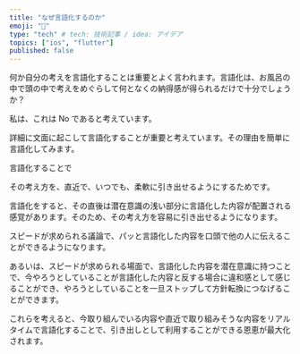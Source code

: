 ```yaml
---
title: "なぜ言語化するのか"
emoji: "🕌"
type: "tech" # tech: 技術記事 / idea: アイデア
topics: ["ios", "flutter"]
published: false
---
```


何か自分の考えを言語化することは重要とよく言われます。言語化は、お風呂の中で頭の中で考えをめぐらして何となくの納得感が得られるだけで十分でしょうか？

私は、これは No であると考えています。

詳細に文面に起こして言語化することが重要と考えています。その理由を簡単に言語化してみます。

言語化することで

その考え方を、直近で、いつでも、柔軟に引き出せるようにするためです。

言語化をすると、その直後は潜在意識の浅い部分に言語化した内容が配置される感覚があります。そのため、その考え方を容易に引き出せるようになります。

スピードが求められる議論で、パッと言語化した内容を口頭で他の人に伝えることができるようになります。

あるいは、スピードが求められる場面で、言語化した内容を潜在意識に持つことで、今やろうとしていることが言語化した内容と反する場合に違和感として感じることができ、やろうとしていることを一旦ストップして方針転換につなげることができます。

これらを考えると、今取り組んでいる内容や直近で取り組みそうな内容をリアルタイムで言語化することで、引き出しとして利用することができる恩恵が最大化されます。
